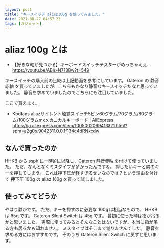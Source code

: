 ```yaml
---
layout: post
title: "キースイッチ aliaz100g を使ってみました。"
date: 2021-08-27 04:57:22
tags: [ガジェット]
---
```


# aliaz 100g とは

- 【好きな軸が見つかる】キーボードスイッチテスターがめっちゃええ…
https://youtu.be/ABic-N718Bw?t=549

キースイッチの購入前の比較は上記動画を参考にしています。
Gateron の 静音赤軸 を買っていましたが、こちらもかなり静音なキースイッチだなと思っていました。
静音を求めていましたのでこちらにも注目していました。

ここで買えます。

- Kbdfans aliazサイレント触覚スイッチ5ピン60グラム/70グラム/80グラム/100グラムmxメカニカルキーボード | AliExpress
https://ja.aliexpress.com/item/1005002069413821.html?spm=a2g0s.9042311.0.0.1f134c4dRNxcdw

## なんで買ったのか

HHKB から ssph に一時的に以降し、[Gateron 静音赤軸](https://shop.yushakobo.jp/products/a02gs?_pos=3&_sid=d8f06604e&_ss=r) を付けて使っていました。
ただ、なんとなくミスタイプが多かったんですね。
押したいキーと隣のキーを押してしまう。
これは押下圧が軽すぎるせいなのでは？という理由を付けて
押下圧 100g の aliaz 100g を買って試しました。


## 使ってみてどうか

やはり静かです。
ただ、キーを押すのに必要な 100g は相当なもので、
HHKB は 65g です。
Gateron Silent Switch は 45g です。
最初に使った時は指が吊るかと思いました。
実際に使ってみるとそんなことはないですが、本当に指が吊る方も居るかも知れません。
ミスタイプはそこまで減りませんでした。
静音を求める方にはおすすめです。
そのうち Gateron Silent Switch に戻すと思います。
